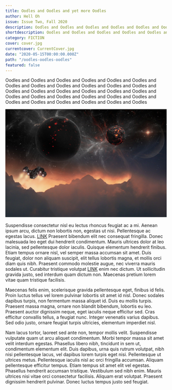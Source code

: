 ```yaml
---
title: Oodles and Oodles and yet more Oodles 
author: Hell Oh
issue: Issue Two, Fall 2020
description: Oodles and Oodles and Oodles and Oodles and Oodles and Oodles and Oodles and Oodles and Oodles and Oodles and Oodles and Oodles and Oodles and Oodles and Oodles and Oodles and Oodles and Oodles and Oodles and Oodles and Oodles and Oodles and Oodles and Oodles and Oodles and Oodles and Oodles and Oodles and Oodles Oodles and Oodles and Oodles and Oodles and Oodles and Oodles and Oodles and Oodles and Oodles and Oodles and Oodles and Oodles and Oodles and Oodles and Oodles and Oodles and Oodles and Oodles and Oodles and Oodles and Oodles and Oodles and Oodles and Oodles and Oodles and Oodles and Oodles and Oodles and Oodles Oodles and Oodles and Oodles and Oodles and Oodles and Oodles and Oodles and Oodles and Oodles and Oodles and Oodles and Oodles and Oodles and Oodles and Oodles and Oodles and Oodles and Oodles and <a href="https://www.havenquarterly.com/oodles-oodles-oodles/">  
shortdescription: Oodles and Oodles and Oodles and Oodles and Oodles and Oodles and Oodles and Oodles and Oodles and Oodles and Oodles and Oodles and Oodles and Oodles and Oodles and Oodles and Oodles and Oodles and Oodles and Oodles and Oodles and Oodles and Oodles and Oodles and Oodles and <a href="https://www.havenquarterly.com/oodles-oodles-oodles/">
category: FICTION
cover: cover.jpg
currentcover: CurrentCover.jpg
date: "2020-05-15T00:00:00.000Z"
path: "/oodles-oodles-oodles"
featured: false
---
```


Oodles and Oodles and Oodles and Oodles and Oodles and Oodles and Oodles and Oodles and Oodles and Oodles and Oodles and Oodles and Oodles and Oodles and Oodles and Oodles and Oodles and Oodles and Oodles and Oodles and Oodles and Oodles and Oodles and Oodles and Oodles and Oodles and Oodles and Oodles and Oodles and Oodles

![image](./cover.jpg)

Suspendisse consectetur nisl eu lectus rhoncus feugiat ac a mi. Aenean ipsum arcu, dictum non lobortis non, egestas ut nisi. Pellentesque ac egestas lacus. [LINK](https://attackingpixels.com) Praesent bibendum elit nec consequat fringilla. Donec malesuada leo eget dui hendrerit condimentum. Mauris ultrices dolor at leo lacinia, sed pellentesque dolor iaculis. Quisque elementum hendrerit finibus. Etiam tempus ornare nisl, vel semper massa accumsan sit amet. Duis feugiat, dolor non aliquam suscipit, elit tellus lobortis magna, et mollis orci diam quis nibh. Praesent commodo molestie augue, nec viverra mauris sodales ut. Curabitur tristique volutpat [LINK](https://attackingpixels.com) enim nec dictum. Ut sollicitudin gravida justo, sed interdum quam dictum non. Maecenas pretium lorem vitae quam tristique facilisis.

Maecenas felis enim, scelerisque gravida pellentesque eget, finibus id felis. Proin luctus tellus vel lorem pulvinar lobortis sit amet id nisl. Donec sodales dapibus turpis, non fermentum massa aliquet id. Duis eu mollis turpis. Praesent massa magna, ornare non blandit bibendum, lobortis eu leo. Praesent auctor dignissim neque, eget iaculis neque efficitur sed. Cras efficitur convallis tellus, a feugiat nunc. Integer venenatis varius dapibus. Sed odio justo, ornare feugiat turpis ultricies, elementum imperdiet nisl.

Nam lacus tortor, laoreet sed ante non, tempor mollis velit. Suspendisse vulputate quam ut arcu aliquet condimentum. Morbi tempor massa sit amet velit interdum egestas. Phasellus libero nibh, tincidunt in sem ut, condimentum elementum elit. Duis dapibus, urna quis rutrum volutpat, nibh nisi pellentesque lacus, vel dapibus lorem turpis eget nisi. Pellentesque ut ultrices metus. Pellentesque iaculis nisl ac orci fringilla accumsan. Aliquam pellentesque efficitur tempus. Etiam tempus sit amet elit vel egestas. Phasellus hendrerit accumsan tristique. Vestibulum sed nibh enim. Mauris ultrices nisi vitae orci consectetur facilisis. Aliquam erat volutpat. Praesent dignissim hendrerit pulvinar. Donec luctus tempus justo sed feugiat.
